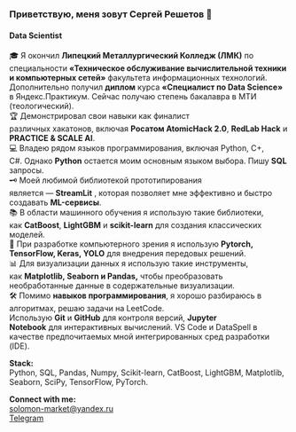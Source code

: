 ### Приветствую, меня зовут Сергей Решетов 👋

#### Data Scientist

🎓 Я окончил **Липецкий Металлургический Колледж (ЛМК)** по специальности **«Техническое обслуживание вычислительной техники и компьютерных сетей»** факультета информационных технологий. Дополнительно получил **диплом** курса **«Специалист по Data Science»** в Яндекс.Практикум. Сейчас получаю степень бакалавра в МТИ (теологический).\
🏆 Демонстрировал свои навыки как финалист различных хакатонов, включая **Росатом AtomicHack 2.0**, **RedLab Hack** и **PRACTICE & SCALE AI**.\
💻 Владею рядом языков программирования, включая Python, C+, С#. Однако **Python** остается моим основным языком выбора. Пишу **SQL** запросы. \
🗝 Моей любимой библиотекой прототипирования является — **StreamLit** , которая позволяет мне эффективно и быстро создавать **ML-сервисы**.\
📚 В области машинного обучения я использую такие библиотеки, как **CatBoost**, **LightGBM** и **scikit-learn** для создания классических моделей.\
🤖 При разработке компьютерного зрения я использую **Pytorch, TensorFlow, Keras, YOLO** для внедрения передовых решений.\
📊 Для визуализации данных я использую такие инструменты, как **Matplotlib, Seaborn и Pandas,** чтобы преобразовать необработанные данные в содержательные визуализации.\
🛠️ Помимо **навыков программирования**, я хорошо разбираюсь в алгоритмах, решаю задачи на LeetCode. Использую **Git** и **GitHub** для контроля версий, **Jupyter Notebook** для интерактивных вычислений. VS Code и DataSpell в качестве предпочитаемых мной интегрированных сред разработки (IDE).

**Stack:**\
Python, SQL, Pandas, Numpy, Scikit-learn, CatBoost, LightGBM, Matplotlib, Seaborn, SciPy, TensorFlow, PyTorch.

**Connect with me:**\
solomon-market@yandex.ru  
[Telegram](https://t.me/reshetov_tech)
